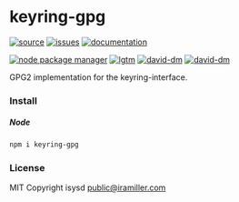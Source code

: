 # keyring-gpg

[![source](https://img.shields.io/badge/source-bitbucket-blue.svg)](https://bitbucket.org/guld/tech-js-node_modules-keyring-gpg) [![issues](https://img.shields.io/badge/issues-bitbucket-yellow.svg)](https://bitbucket.org/guld/tech-js-node_modules-keyring-gpg/issues) [![documentation](https://img.shields.io/badge/docs-guld.tech-green.svg)](https://guld.tech/lib/keyring-gpg.html)

[![node package manager](https://img.shields.io/npm/v/keyring-gpg.svg)](https://www.npmjs.com/package/keyring-gpg) [![lgtm](https://img.shields.io/lgtm/grade/javascript/b/guld/tech-js-node_modules-keyring-gpg.svg?logo=lgtm&logoWidth=18)](https://lgtm.com/projects/b/guld/tech-js-node_modules-keyring-gpg/context:javascript) [![david-dm](https://david-dm.org/guldcoin/tech-js-node_modules-keyring-gpg/status.svg)](https://david-dm.org/guldcoin/tech-js-node_modules-keyring-gpg) [![david-dm](https://david-dm.org/guldcoin/tech-js-node_modules-keyring-gpg/dev-status.svg)](https://david-dm.org/guldcoin/tech-js-node_modules-keyring-gpg?type=dev)

GPG2 implementation for the keyring-interface.

### Install

##### Node

```sh
npm i keyring-gpg
```


### License

MIT Copyright isysd <public@iramiller.com>
